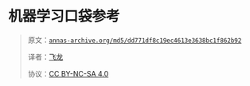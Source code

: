 # 机器学习口袋参考

> 原文：[`annas-archive.org/md5/dd771df8c19ec4613e3638bc1f862b92`](https://annas-archive.org/md5/dd771df8c19ec4613e3638bc1f862b92)
>
> 译者：[飞龙](https://github.com/wizardforcel)
>
> 协议：[CC BY-NC-SA 4.0](http://creativecommons.org/licenses/by-nc-sa/4.0/)